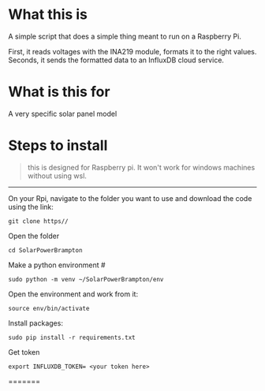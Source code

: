 # What this is 

A simple script that does a simple thing meant to run on a Raspberry Pi. 

First, it reads voltages with the INA219 module, formats it to the right values.
Seconds, it sends the formatted data to an InfluxDB cloud service. 

# What is this for

A very specific solar panel model

# Steps to install
> this is designed for Raspberry pi. It won't work for windows machines without using wsl.


-----
On your Rpi, navigate to the folder you want to use and download the code using the link:

    git clone https// 

Open the folder

    cd SolarPowerBrampton

Make a python environment # 

    sudo python -m venv ~/SolarPowerBrampton/env

Open the environment and work from it:

    source env/bin/activate

Install packages:

    sudo pip install -r requirements.txt

Get token

    export INFLUXDB_TOKEN= <your token here>
=======

